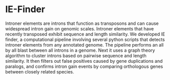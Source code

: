 # IE-Finder
Introner elements are introns that function as transposons and can cause widespread intron gain on genomic scales. Introner elements that have recently transposed exhibit sequence and length similarity. We developed IE finder, a computational pipeline involving several python scripts that detects introner elements from any annotated genome. The pipeline performs an all by all blast between all introns in a genome. Next it uses a graph theory algorithm to cluster introns based on pairwise sequence and length similarity. It then filters out false positives caused by gene duplications and paralogs, and confirms intron gain events by comparing orthologous genes between closely related species.
